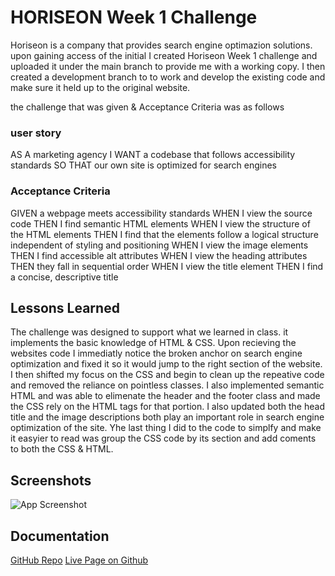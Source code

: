 # HORISEON Week 1 Challenge

Horiseon is a company that provides search engine optimazion solutions. upon gaining access of the initial I created Horiseon Week 1 challenge and uploaded it under the main branch to provide me with a working copy. I then created a development branch to to work and develop the existing code and make sure it held up to the original website.

the challenge that was given & Acceptance Criteria was as follows

### user story

AS A marketing agency
I WANT a codebase that follows accessibility standards
SO THAT our own site is optimized for search engines

### Acceptance Criteria

GIVEN a webpage meets accessibility standards
WHEN I view the source code
THEN I find semantic HTML elements
WHEN I view the structure of the HTML elements
THEN I find that the elements follow a logical structure independent of styling and positioning
WHEN I view the image elements
THEN I find accessible alt attributes
WHEN I view the heading attributes
THEN they fall in sequential order
WHEN I view the title element
THEN I find a concise, descriptive title

## Lessons Learned

The challenge was designed to support what we learned in class. it implements the basic knowledge of HTML & CSS. Upon recieving the websites code I immediatly notice the broken anchor on search engine optimization and fixed it so it would jump to the right section of the website. I then shifted my focus on the CSS and begin to clean up the repeative code and removed the reliance on pointless classes. I also implemented semantic HTML and was able to elimenate the header and the footer class and made the CSS rely on the HTML tags for that portion. I also updated both the head title and the image descriptions both play an important role in search engine optimization of the site. Yhe last thing I did to the code to simplfy and make it easyier to read was group the CSS code by its section and add coments to both the CSS & HTML. 
  
## Screenshots

![App Screenshot](assets/Horiseon-website.JPG)

  
## Documentation

[GitHub Repo](https://github.com/allenharborth9835/Heriseon-week-1-challenge)
[Live Page on Github](https://allenharborth9835.github.io/Heriseon-week-1-challenge/)

  